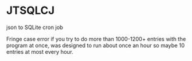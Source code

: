 # JTSQLCJ
json to SQLite cron job


Fringe case error if you try to do more than 1000-1200+ entries with the program at once, was designed to run about once an hour so maybe 10 entries at most every hour. 
